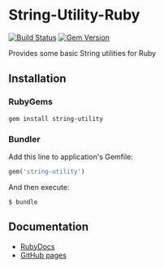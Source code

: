 # String-Utility-Ruby
[![Build Status](https://travis-ci.org/elifoster/String-Utility-Ruby.svg?branch=master)](https://travis-ci.org/elifoster/String-Utility-Ruby)
[![Gem Version](https://badge.fury.io/rb/string-utility.svg)](https://badge.fury.io/rb/string-utility)

Provides some basic String utilities for Ruby

## Installation
### RubyGems
```
gem install string-utility
```

### Bundler
Add this line to application's Gemfile:

``` ruby
gem('string-utility')
```

And then execute:
```
$ bundle
```

## Documentation
* [RubyDocs](http://www.rubydoc.info/gems/string-utility)
* [GitHub pages](https://elifoster.github.io/String-Utility-Ruby/)

